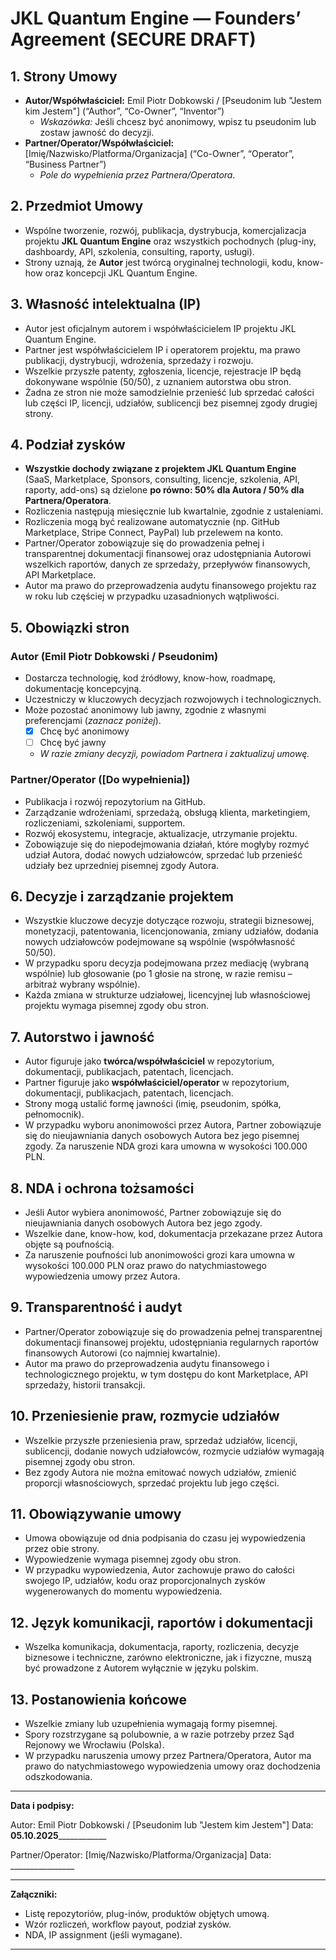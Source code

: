 # JKL Quantum Engine — Founders’ Agreement (SECURE DRAFT)

## 1. Strony Umowy
- **Autor/Współwłaściciel:** Emil Piotr Dobkowski / [Pseudonim lub "Jestem kim Jestem"] (“Author”, “Co-Owner”, “Inventor”)
    - *Wskazówka:* Jeśli chcesz być anonimowy, wpisz tu pseudonim lub zostaw jawność do decyzji. 
- **Partner/Operator/Współwłaściciel:** [Imię/Nazwisko/Platforma/Organizacja] (“Co-Owner”, “Operator”, “Business Partner”)
    - *Pole do wypełnienia przez Partnera/Operatora.*

## 2. Przedmiot Umowy
- Wspólne tworzenie, rozwój, publikacja, dystrybucja, komercjalizacja projektu **JKL Quantum Engine** oraz wszystkich pochodnych (plug-iny, dashboardy, API, szkolenia, consulting, raporty, usługi).
- Strony uznają, że **Autor** jest twórcą oryginalnej technologii, kodu, know-how oraz koncepcji JKL Quantum Engine.

## 3. Własność intelektualna (IP)
- Autor jest oficjalnym autorem i współwłaścicielem IP projektu JKL Quantum Engine.
- Partner jest współwłaścicielem IP i operatorem projektu, ma prawo publikacji, dystrybucji, wdrożenia, sprzedaży i rozwoju.
- Wszelkie przyszłe patenty, zgłoszenia, licencje, rejestracje IP będą dokonywane wspólnie (50/50), z uznaniem autorstwa obu stron.
- Żadna ze stron nie może samodzielnie przenieść lub sprzedać całości lub części IP, licencji, udziałów, sublicencji bez pisemnej zgody drugiej strony.

## 4. Podział zysków
- **Wszystkie dochody związane z projektem JKL Quantum Engine** (SaaS, Marketplace, Sponsors, consulting, licencje, szkolenia, API, raporty, add-ons) są dzielone **po równo: 50% dla Autora / 50% dla Partnera/Operatora**.
- Rozliczenia następują miesięcznie lub kwartalnie, zgodnie z ustaleniami.
- Rozliczenia mogą być realizowane automatycznie (np. GitHub Marketplace, Stripe Connect, PayPal) lub przelewem na konto.
- Partner/Operator zobowiązuje się do prowadzenia pełnej i transparentnej dokumentacji finansowej oraz udostępniania Autorowi wszelkich raportów, danych ze sprzedaży, przepływów finansowych, API Marketplace.
- Autor ma prawo do przeprowadzenia audytu finansowego projektu raz w roku lub częściej w przypadku uzasadnionych wątpliwości.

## 5. Obowiązki stron

### Autor (Emil Piotr Dobkowski / Pseudonim)
- Dostarcza technologię, kod źródłowy, know-how, roadmapę, dokumentację koncepcyjną.
- Uczestniczy w kluczowych decyzjach rozwojowych i technologicznych.
- Może pozostać anonimowy lub jawny, zgodnie z własnymi preferencjami (*zaznacz poniżej*).
    - [x] Chcę być anonimowy  
    - [ ] Chcę być jawny  
    - *W razie zmiany decyzji, powiadom Partnera i zaktualizuj umowę.*

### Partner/Operator ([Do wypełnienia])
- Publikacja i rozwój repozytorium na GitHub.
- Zarządzanie wdrożeniami, sprzedażą, obsługą klienta, marketingiem, rozliczeniami, szkoleniami, supportem.
- Rozwój ekosystemu, integracje, aktualizacje, utrzymanie projektu.
- Zobowiązuje się do niepodejmowania działań, które mogłyby rozmyć udział Autora, dodać nowych udziałowców, sprzedać lub przenieść udziały bez uprzedniej pisemnej zgody Autora.

## 6. Decyzje i zarządzanie projektem
- Wszystkie kluczowe decyzje dotyczące rozwoju, strategii biznesowej, monetyzacji, patentowania, licencjonowania, zmiany udziałów, dodania nowych udziałowców podejmowane są wspólnie (współwłasność 50/50).
- W przypadku sporu decyzja podejmowana przez mediację (wybraną wspólnie) lub głosowanie (po 1 głosie na stronę, w razie remisu – arbitraż wybrany wspólnie).
- Każda zmiana w strukturze udziałowej, licencyjnej lub własnościowej projektu wymaga pisemnej zgody obu stron.

## 7. Autorstwo i jawność
- Autor figuruje jako **twórca/współwłaściciel** w repozytorium, dokumentacji, publikacjach, patentach, licencjach.
- Partner figuruje jako **współwłaściciel/operator** w repozytorium, dokumentacji, publikacjach, patentach, licencjach.
- Strony mogą ustalić formę jawności (imię, pseudonim, spółka, pełnomocnik).
- W przypadku wyboru anonimowości przez Autora, Partner zobowiązuje się do nieujawniania danych osobowych Autora bez jego pisemnej zgody. Za naruszenie NDA grozi kara umowna w wysokości 100.000 PLN.

## 8. NDA i ochrona tożsamości
- Jeśli Autor wybiera anonimowość, Partner zobowiązuje się do nieujawniania danych osobowych Autora bez jego zgody.
- Wszelkie dane, know-how, kod, dokumentacja przekazane przez Autora objęte są poufnością.
- Za naruszenie poufności lub anonimowości grozi kara umowna w wysokości 100.000 PLN oraz prawo do natychmiastowego wypowiedzenia umowy przez Autora.

## 9. Transparentność i audyt
- Partner/Operator zobowiązuje się do prowadzenia pełnej transparentnej dokumentacji finansowej projektu, udostępniania regularnych raportów finansowych Autorowi (co najmniej kwartalnie).
- Autor ma prawo do przeprowadzenia audytu finansowego i technologicznego projektu, w tym dostępu do kont Marketplace, API sprzedaży, historii transakcji.

## 10. Przeniesienie praw, rozmycie udziałów
- Wszelkie przyszłe przeniesienia praw, sprzedaż udziałów, licencji, sublicencji, dodanie nowych udziałowców, rozmycie udziałów wymagają pisemnej zgody obu stron.
- Bez zgody Autora nie można emitować nowych udziałów, zmienić proporcji własnościowych, sprzedać projektu lub jego części.

## 11. Obowiązywanie umowy
- Umowa obowiązuje od dnia podpisania do czasu jej wypowiedzenia przez obie strony.
- Wypowiedzenie wymaga pisemnej zgody obu stron.
- W przypadku wypowiedzenia, Autor zachowuje prawo do całości swojego IP, udziałów, kodu oraz proporcjonalnych zysków wygenerowanych do momentu wypowiedzenia.

## 12. Język komunikacji, raportów i dokumentacji
- Wszelka komunikacja, dokumentacja, raporty, rozliczenia, decyzje biznesowe i techniczne, zarówno elektroniczne, jak i fizyczne, muszą być prowadzone z Autorem wyłącznie w języku polskim.

## 13. Postanowienia końcowe
- Wszelkie zmiany lub uzupełnienia wymagają formy pisemnej.
- Spory rozstrzygane są polubownie, a w razie potrzeby przez Sąd Rejonowy we Wrocławiu (Polska).
- W przypadku naruszenia umowy przez Partnera/Operatora, Autor ma prawo do natychmiastowego wypowiedzenia umowy oraz dochodzenia odszkodowania.

---

**Data i podpisy:**

Autor: Emil Piotr Dobkowski / [Pseudonim lub "Jestem kim Jestem"]      Data: __05.10.2025______________

Partner/Operator: [Imię/Nazwisko/Platforma/Organizacja]                Data: ________________

---

**Załączniki:**
- Listę repozytoriów, plug-inów, produktów objętych umową.
- Wzór rozliczeń, workflow payout, podział zysków.
- NDA, IP assignment (jeśli wymagane).

---